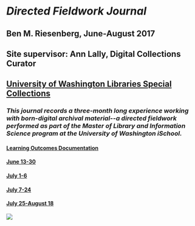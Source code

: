 # _Directed Fieldwork Journal_

## Ben M. Riesenberg, June-August 2017

## Site supervisor: Ann Lally, Digital Collections Curator

## [University of Washington Libraries Special Collections](http://www.lib.washington.edu/specialcollections)

### _This journal records a three-month long experience working with born-digital archival material--a directed fieldwork performed as part of the Master of Library and Information Science program at the University of Washington iSchool._

#### [Learning Outcomes Documentation](/chapter1.md)

#### [June 13-30](/june-13-30.md)

#### [July 1-6](/july-1-6.md)

#### [July 7-24](/july-7-24.md)

#### [July 25-August 18](/july-25-august-18.md)

![](/assets/Window_Files.jpg)

